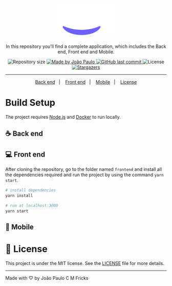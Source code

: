 <h1 align="center">
  <img alt="Happy" title="Happy" src=".github/logo-v2.svg" width="200" />
</h1>

<p align="center">In this repository you'll find a complete application, which includes the Back end, Front end and Mobile.</p>

<p align="center">	
  <img alt="Repository size" src="https://img.shields.io/github/repo-size/jpcmf/Happy">

  <a href="https://www.linkedin.com/in/joaopaulo80/">
    <img alt="Made by João Paulo" src="https://img.shields.io/badge/made%20by-João Paulo-%2304D361">  
  </a>

  <a href="https://github.com/jpcmf/Happy/commits/main">
    <img alt="GitHub last commit" src="https://img.shields.io/github/last-commit/jpcmf/Happy">
  </a>

  <img alt="License" src="https://img.shields.io/badge/license-MIT-brightgreen">
   <a href="https://github.com/DanielObara/NLW-3.0/stargazers">
    <img alt="Stargazers" src="https://img.shields.io/github/stars/jpcmf/Happy?style=social">
  </a>
</p>

<hr/>

<p align="center">
  <a href="#coffee-back-end">Back end</a>&nbsp;&nbsp;&nbsp;|&nbsp;&nbsp;&nbsp;
  <a href="#computer-front-end">Front end</a>&nbsp;&nbsp;&nbsp;|&nbsp;&nbsp;&nbsp;
  <a href="#iphone-mobile">Mobile</a>&nbsp;&nbsp;&nbsp;|&nbsp;&nbsp;&nbsp;
  <a href="#memo-license">License</a>
</p>

# Build Setup

The project requires [Node.js](https://nodejs.org/) and [Docker](https://docs.docker.com/install/) to run locally.

## ☕ Back end

## 💻 Front end

After cloning the repository, go to the folder named `frontend` and install all the dependencies required and run the project by using the command `yarn start`.

```bash
# install dependencies
yarn install
```

```bash
# run at localhost:3000
yarn start
```

## 📱 Mobile

# :memo: License

This project is under the MIT license. See the [LICENSE](LICENSE.md) file for more details.

---

Made with ♡ by João Paulo C M Fricks
